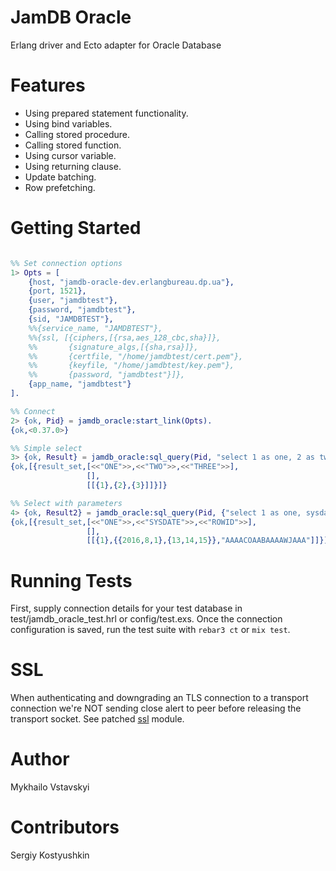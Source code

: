 JamDB Oracle
============
Erlang driver and Ecto adapter for Oracle Database

Features
=====

* Using prepared statement functionality.
* Using bind variables.
* Calling stored procedure.
* Calling stored function.
* Using cursor variable.
* Using returning clause.
* Update batching.
* Row prefetching.

Getting Started
=====

```erl

%% Set connection options
1> Opts = [
    {host, "jamdb-oracle-dev.erlangbureau.dp.ua"},
    {port, 1521},
    {user, "jamdbtest"},
    {password, "jamdbtest"},
    {sid, "JAMDBTEST"},
    %%{service_name, "JAMDBTEST"},
    %%{ssl, [{ciphers,[{rsa,aes_128_cbc,sha}]},
    %%       {signature_algs,[{sha,rsa}]},
    %%       {certfile, "/home/jamdbtest/cert.pem"},
    %%       {keyfile, "/home/jamdbtest/key.pem"},
    %%       {password, "jamdbtest"}]},
    {app_name, "jamdbtest"}
].

%% Connect
2> {ok, Pid} = jamdb_oracle:start_link(Opts).
{ok,<0.37.0>}

%% Simple select
3> {ok, Result} = jamdb_oracle:sql_query(Pid, "select 1 as one, 2 as two, 3 as three from dual").
{ok,[{result_set,[<<"ONE">>,<<"TWO">>,<<"THREE">>],
                 [],
                 [[{1},{2},{3}]]}]}

%% Select with parameters
4> {ok, Result2} = jamdb_oracle:sql_query(Pid, {"select 1 as one, sysdate, rowid from dual where 1=:1 ",[1]}).
{ok,[{result_set,[<<"ONE">>,<<"SYSDATE">>,<<"ROWID">>],
                 [],
                 [[{1},{{2016,8,1},{13,14,15}},"AAAACOAABAAAAWJAAA"]]}]}

```

Running Tests
======
First, supply connection details for your test database in test/jamdb_oracle_test.hrl or config/test.exs. Once the connection configuration is saved, run the test suite with `rebar3 ct` or `mix test`.

SSL
======
When authenticating and downgrading an TLS connection to a transport connection we're NOT sending close alert to peer before releasing the transport socket. See patched [ssl](https://github.com/vstavskyi/ssl) module.

Author
======
Mykhailo Vstavskyi

Contributors
============
Sergiy Kostyushkin

